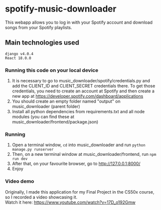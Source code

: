 # spotify-music-downloader
This webapp allows you to log in with your Spotify account and download songs from your Spotify playlists.

## Main technologies used
    django v4.0.4
    React 18.0.0

### Running this code on your local device
 1. It is necessary to go to music_downloader/spotify/credentials.py and add the CLIENT_ID and CLIENT_SECRET credentials there. To get those credentials, you need to create an account at Spotify and then create a new app at https://developer.spotify.com/dashboard/applications
 2. You should create an empty folder named "output" on music_downloader (parent folder)
 3. Install all python dependencies from requirements.txt and all node modules (you can find these at music_downloader/frontend/package.json)

### Running 
  1. Open a terminal window, `cd` into music_downloader and run `python manage.py runserver`
  2. Then, on a new terminal window at music_downloader/frontend, run `npm run dev`
  3. After that, on your favourite browser, go to http://127.0.0.1:8000/
  4. Enjoy
  
### Video demo
Originally, I made this application for my Final Project in the CS50x course, so I recorded a video showcasing it.<br>
Watch it here: https://www.youtube.com/watch?v=17D_o192Gmw

